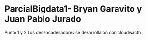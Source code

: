 # ParcialBigdata1- Bryan Garavito y Juan Pablo Jurado
Punto 1 y 2
Los desencadenadores se desarrollaron con cloudwacth

